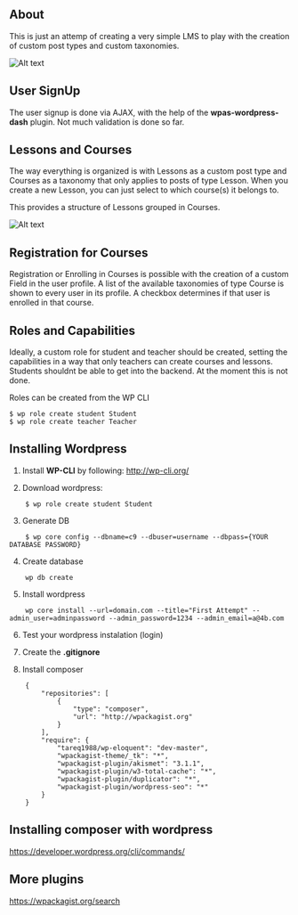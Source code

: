 ## About
This is just an attemp of creating a very simple LMS to play with the creation of custom post types and custom taxonomies.

![Alt text](http://alejandroleon.me/public_imgs/s2.jpg "Sample Screenshot")

## User SignUp
The user signup is done via AJAX, with the help of the **wpas-wordpress-dash** plugin. Not much validation is done so far.

## Lessons and Courses
The way everything is organized is with Lessons as a custom post type and Courses as a taxonomy that only applies to posts of type Lesson. When you create a new Lesson, you can just select to which course(s) it belongs to.

This provides a structure of Lessons grouped in Courses.

![Alt text](http://alejandroleon.me/public_imgs/s3.jpg "Sample Screenshot")

## Registration for Courses
Registration or Enrolling in Courses is possible with the creation of a custom Field in the user profile. A list of the available taxonomies of type Course is shown to every user in its profile. A checkbox determines if that user is enrolled in that course.

## Roles and Capabilities
Ideally, a custom role for student and teacher should be created, setting the capabilities in a way that only teachers can create courses and lessons. Students shouldnt be able to get into the backend. At the moment this is not done.

Roles can be created from the WP CLI

    $ wp role create student Student
    $ wp role create teacher Teacher

## Installing Wordpress
1) Install **WP-CLI** by following: 
    http://wp-cli.org/

2) Download wordpress:
```
    $ wp role create student Student
```

3) Generate DB
```
    $ wp core config --dbname=c9 --dbuser=username --dbpass={YOUR DATABASE PASSWORD}
```

4) Create database
```
    wp db create
```

5) Install wordpress
```
    wp core install --url=domain.com --title="First Attempt" --admin_user=adminpassword --admin_password=1234 --admin_email=a@4b.com
```

6) Test your wordpress instalation (login)

7) Create the **.gitignore**

8) Install composer
```
    {
        "repositories": [
            {
                "type": "composer",
                "url": "http://wpackagist.org"
            }
        ],
        "require": {
            "tareq1988/wp-eloquent": "dev-master",
            "wpackagist-theme/_tk": "*",
            "wpackagist-plugin/akismet": "3.1.1",
            "wpackagist-plugin/w3-total-cache": "*",
            "wpackagist-plugin/duplicator": "*",
            "wpackagist-plugin/wordpress-seo": "*"
        }
    }
```

## Installing composer with wordpress
https://developer.wordpress.org/cli/commands/

## More plugins
https://wpackagist.org/search
